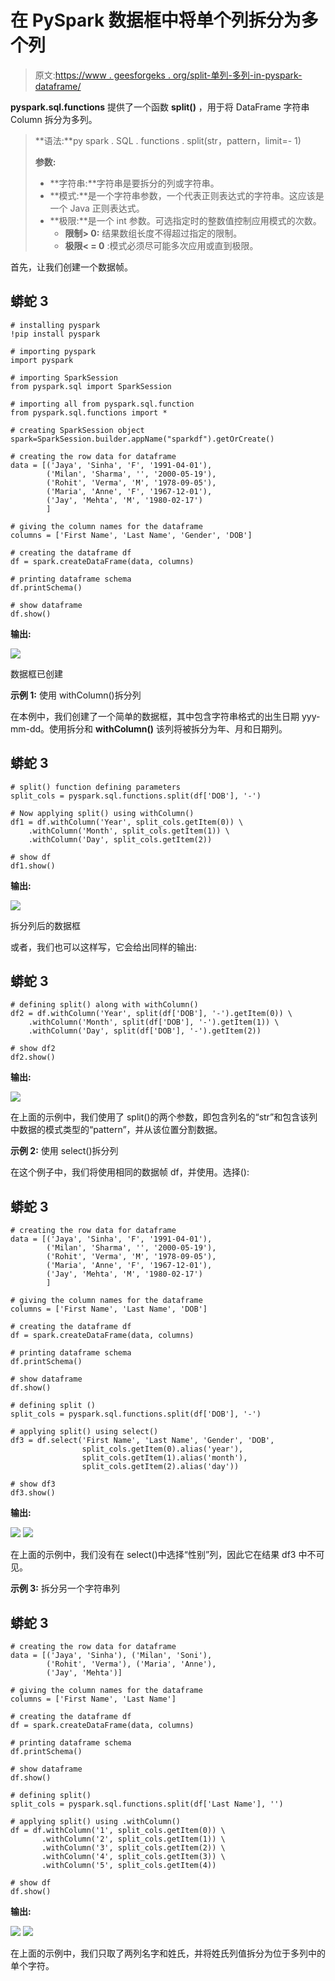 # 在 PySpark 数据框中将单个列拆分为多个列

> 原文:[https://www . geesforgeks . org/split-单列-多列-in-pyspark-dataframe/](https://www.geeksforgeeks.org/split-single-column-into-multiple-columns-in-pyspark-dataframe/)

**pyspark.sql.functions** 提供了一个函数 **split()** ，用于将 DataFrame 字符串 Column 拆分为多列。

> **语法:**py spark . SQL . functions . split(str，pattern，limit=- 1)
> 
> **参数:**
> 
> *   **字符串:**字符串是要拆分的列或字符串。
> *   **模式:**是一个字符串参数，一个代表正则表达式的字符串。这应该是一个 Java 正则表达式。
> *   **极限:**是一个 int 参数。可选指定时的整数值控制应用模式的次数。
>     *   **限制> 0:** 结果数组长度不得超过指定的限制。
>     *   **极限< = 0** :模式必须尽可能多次应用或直到极限。

首先，让我们创建一个数据帧。

## 蟒蛇 3

```
# installing pyspark
!pip install pyspark

# importing pyspark
import pyspark

# importing SparkSession
from pyspark.sql import SparkSession

# importing all from pyspark.sql.function
from pyspark.sql.functions import *

# creating SparkSession object
spark=SparkSession.builder.appName("sparkdf").getOrCreate()

# creating the row data for dataframe
data = [('Jaya', 'Sinha', 'F', '1991-04-01'),
        ('Milan', 'Sharma', '', '2000-05-19'),
        ('Rohit', 'Verma', 'M', '1978-09-05'),
        ('Maria', 'Anne', 'F', '1967-12-01'),
        ('Jay', 'Mehta', 'M', '1980-02-17')
        ]

# giving the column names for the dataframe
columns = ['First Name', 'Last Name', 'Gender', 'DOB']

# creating the dataframe df
df = spark.createDataFrame(data, columns)

# printing dataframe schema
df.printSchema()

# show dataframe
df.show()
```

**输出:**

![](img/e25944afc2160fb72c5df51ac364af71.png)

数据框已创建

**示例 1:** 使用 withColumn()拆分列

在本例中，我们创建了一个简单的数据框，其中包含字符串格式的出生日期 yyy-mm-dd。使用拆分和 **withColumn()** 该列将被拆分为年、月和日期列。

## 蟒蛇 3

```
# split() function defining parameters
split_cols = pyspark.sql.functions.split(df['DOB'], '-')

# Now applying split() using withColumn()
df1 = df.withColumn('Year', split_cols.getItem(0)) \
    .withColumn('Month', split_cols.getItem(1)) \
    .withColumn('Day', split_cols.getItem(2))

# show df
df1.show()
```

**输出:**

![](img/06131323bf458ec3515aedc03fb243b9.png)

拆分列后的数据框

或者，我们也可以这样写，它会给出同样的输出:

## 蟒蛇 3

```
# defining split() along with withColumn()
df2 = df.withColumn('Year', split(df['DOB'], '-').getItem(0)) \
    .withColumn('Month', split(df['DOB'], '-').getItem(1)) \
    .withColumn('Day', split(df['DOB'], '-').getItem(2))

# show df2
df2.show()
```

**输出:**

![](img/4fc8a79b8b2fb52591fe8ff7a97f0467.png)

在上面的示例中，我们使用了 split()的两个参数，即包含列名的“str”和包含该列中数据的模式类型的“pattern”，并从该位置分割数据。

**示例 2:** 使用 select()拆分列

在这个例子中，我们将使用相同的数据帧 df，并使用。选择():

## 蟒蛇 3

```
# creating the row data for dataframe
data = [('Jaya', 'Sinha', 'F', '1991-04-01'),
        ('Milan', 'Sharma', '', '2000-05-19'),
        ('Rohit', 'Verma', 'M', '1978-09-05'),
        ('Maria', 'Anne', 'F', '1967-12-01'),
        ('Jay', 'Mehta', 'M', '1980-02-17')
        ]

# giving the column names for the dataframe
columns = ['First Name', 'Last Name', 'DOB']

# creating the dataframe df
df = spark.createDataFrame(data, columns)

# printing dataframe schema
df.printSchema()

# show dataframe
df.show()

# defining split ()
split_cols = pyspark.sql.functions.split(df['DOB'], '-')

# applying split() using select()
df3 = df.select('First Name', 'Last Name', 'Gender', 'DOB',
                split_cols.getItem(0).alias('year'),
                split_cols.getItem(1).alias('month'),
                split_cols.getItem(2).alias('day'))

# show df3
df3.show()
```

**输出:**

![](img/bee3239db0bb7e863c5770ed6b90a173.png) ![](img/0e42bea2237b6ed55d29cf29e4cf7826.png)

在上面的示例中，我们没有在 select()中选择“性别”列，因此它在结果 df3 中不可见。

**示例 3:** 拆分另一个字符串列

## 蟒蛇 3

```
# creating the row data for dataframe
data = [('Jaya', 'Sinha'), ('Milan', 'Soni'),
        ('Rohit', 'Verma'), ('Maria', 'Anne'), 
        ('Jay', 'Mehta')]

# giving the column names for the dataframe
columns = ['First Name', 'Last Name']

# creating the dataframe df
df = spark.createDataFrame(data, columns)

# printing dataframe schema
df.printSchema()

# show dataframe
df.show()

# defining split()
split_cols = pyspark.sql.functions.split(df['Last Name'], '')

# applying split() using .withColumn()
df = df.withColumn('1', split_cols.getItem(0)) \
       .withColumn('2', split_cols.getItem(1)) \
       .withColumn('3', split_cols.getItem(2)) \
       .withColumn('4', split_cols.getItem(3)) \
       .withColumn('5', split_cols.getItem(4))

# show df
df.show()
```

**输出:**

![](img/ac9e4fae81779178127d627b6b0d58ef.png) ![](img/c8bb96cb185fe3015eb4e3993ae9c013.png)

在上面的示例中，我们只取了两列名字和姓氏，并将姓氏列值拆分为位于多列中的单个字符。